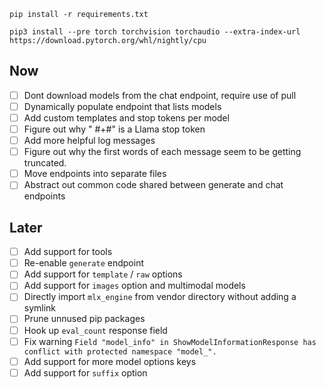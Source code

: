 ```
pip install -r requirements.txt

pip3 install --pre torch torchvision torchaudio --extra-index-url https://download.pytorch.org/whl/nightly/cpu
```

## Now

- [ ] Dont download models from the chat endpoint, require use of pull
- [ ] Dynamically populate endpoint that lists models
- [ ] Add custom templates and stop tokens per model
- [ ] Figure out why " #+#" is a Llama stop token
- [ ] Add more helpful log messages
- [ ] Figure out why the first words of each message seem to be getting truncated.
- [ ] Move endpoints into separate files
- [ ] Abstract out common code shared between generate and chat endpoints

## Later

- [ ] Add support for tools
- [ ] Re-enable `generate` endpoint
- [ ] Add support for `template` / `raw` options
- [ ] Add support for `images` option and multimodal models
- [ ] Directly import `mlx_engine` from vendor directory without adding a symlink
- [ ] Prune unnused pip packages
- [ ] Hook up `eval_count` response field
- [ ] Fix warning `Field "model_info" in ShowModelInformationResponse has conflict with protected namespace "model_".`
- [ ] Add support for more model options keys
- [ ] Add support for `suffix` option
